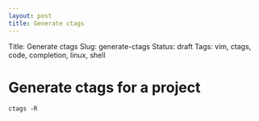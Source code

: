 ```yaml
---
layout: post
title: Generate ctags
---
```


Title:    Generate ctags
Slug:     generate-ctags
Status:   draft
Tags:     vim, ctags, code, completion, linux, shell

Generate ctags for a project
============================

    ctags -R

